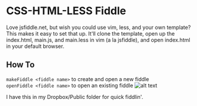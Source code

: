 CSS-HTML-LESS Fiddle
====================

Love jsfiddle.net, but wish you could use vim, less, and your own
template? This makes it easy to set that up. It'll clone the template,
open up the index.html, main.js, and main.less in vim (a la jsfiddle),
and open index.html in your default browser.

How To
---------------------
`makeFiddle <fiddle name>` to create and open a new fiddle  
`openFiddle <fiddle name>` to open an existing fiddle
![alt
text](http://farm8.staticflickr.com/7258/7726183700_9087fbde65_b.jpg "Title")

I have this in my Dropbox/Public folder for quick fiddlin'.
